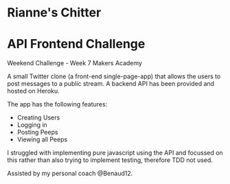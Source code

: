 # Rianne's Chitter 
# API Frontend Challenge
Weekend Challenge - Week 7 Makers Academy 

A small Twitter clone (a front-end single-page-app) that allows the users to post messages to a public stream.
A backend API has been provided and hosted on Heroku. 

The app has the following features:

* Creating Users
* Logging in
* Posting Peeps
* Viewing all Peeps 

I struggled with implementing pure javascript using the API and focussed on this rather than also trying to implement testing, therefore TDD not used. 

Assisted by my personal coach @Benaud12. 
